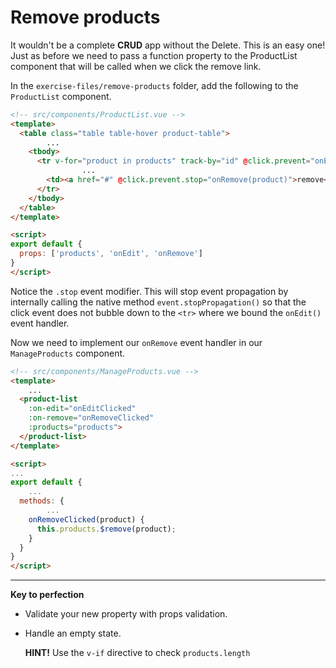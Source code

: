 # Remove products

It wouldn't be a complete **CRUD** app without the Delete.
This is an easy one! Just as before we need to pass a function property
to the ProductList component that will be called when we click the remove link.

In the `exercise-files/remove-products` folder, add the following to the `ProductList`
component.

```html
<!-- src/components/ProductList.vue -->
<template>
  <table class="table table-hover product-table">
		...
    <tbody>
      <tr v-for="product in products" track-by="id" @click.prevent="onEdit(product)">
				...
        <td><a href="#" @click.prevent.stop="onRemove(product)">remove</a></td>
      </tr>
    </tbody>
  </table>
</template>

<script>
export default {
  props: ['products', 'onEdit', 'onRemove']
}
</script>

```

Notice the `.stop` event modifier. This will stop event propagation by  internally
calling the native method `event.stopPropagation()` so that the click event does
not bubble down to the `<tr>` where we bound the `onEdit()` event handler.

Now we need to implement our `onRemove` event handler in our `ManageProducts` component.

```html
<!-- src/components/ManageProducts.vue -->
<template>
	...
  <product-list
    :on-edit="onEditClicked"
    :on-remove="onRemoveClicked"
    :products="products">
  </product-list>
</template>

<script>
...
export default {
	...
  methods: {
		...
    onRemoveClicked(product) {
      this.products.$remove(product);
    }
  }
}
</script>
```

---

**Key to perfection**

 * Validate your new property with props validation.
 * Handle an empty state.

	 **HINT!** Use the `v-if` directive to check `products.length`
